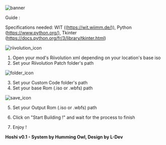 ![banner](https://github.com/L-Dev31/Hoshi-Iso-Builder/assets/86838693/c61249c4-5435-47fa-a8ef-f27f7431d00e)


Guide : 

Specifications needed: WIT ((https://wit.wiimm.de/)), Python (https://www.python.org/), Tkinter (https://docs.python.org/fr/3/library/tkinter.html)

![riivolution_icon](https://github.com/L-Dev31/Hoshi-Iso-Builder/assets/86838693/28e87402-ae58-4a58-97f0-899cf208c229)

1. Open your mod's Riivolution xml depending on your location's base iso
2. Set your Riivolution Patch folder's path

![folder_icon](https://github.com/L-Dev31/Hoshi-Iso-Builder/assets/86838693/3c62ac11-baa6-4850-897c-2bae691acabd)

3. Set your Custom Code folder's path
4. Set your base Rom (.iso or .wbfs) path

![save_icon](https://github.com/L-Dev31/Hoshi-Iso-Builder/assets/86838693/f28867be-5007-4607-80bf-c552f4301e6f)

5. Set your Output Rom (.iso or .wbfs) path 

6. Click on "Start Building !" and wait for the process to finish 

7. Enjoy !


**Hoshi v0.1 - System by Humming Owl, Design by L-Dev**
